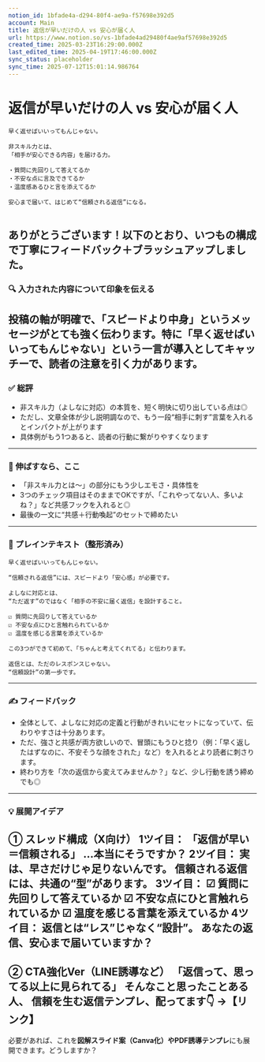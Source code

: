 ```yaml
---
notion_id: 1bfade4a-d294-80f4-ae9a-f57698e392d5
account: Main
title: 返信が早いだけの人 vs 安心が届く人
url: https://www.notion.so/vs-1bfade4ad29480f4ae9af57698e392d5
created_time: 2025-03-23T16:29:00.000Z
last_edited_time: 2025-04-19T17:46:00.000Z
sync_status: placeholder
sync_time: 2025-07-12T15:01:14.986764
---
```

# 返信が早いだけの人 vs 安心が届く人

```plain text
早く返せばいいってもんじゃない。

非スキル力とは、
「相手が安心できる内容」を届ける力。

・質問に先回りして答えてるか
・不安な点に言及できてるか
・温度感あるひと言を添えてるか

安心まで届いて、はじめて“信頼される返信”になる。


```
ありがとうございます！以下のとおり、いつもの構成で丁寧にフィードバック＋ブラッシュアップしました。
---
### 🔍 入力された内容について印象を伝える
投稿の軸が明確で、「スピードより中身」というメッセージがとても強く伝わります。特に「早く返せばいいってもんじゃない」という一言が導入としてキャッチーで、読者の注意を引く力があります。
---
### ✅ 総評
- 非スキル力（よしなに対応）の本質を、短く明快に切り出している点は◎
- ただし、文章全体が少し説明調なので、もう一段“相手に刺す”言葉を入れるとインパクトが上がります
- 具体例がもう1つあると、読者の行動に繋がりやすくなります
---
### 🧭 伸ばすなら、ここ
- 「非スキル力とは～」の部分にもう少しエモさ・具体性を
- 3つのチェック項目はそのままでOKですが、「これやってない人、多いよね？」など共感フックを入れると◎
- 最後の一文に“共感＋行動喚起”のセットで締めたい
---
### 📝 プレインテキスト（整形済み）
```plain text
早く返せばいいってもんじゃない。

“信頼される返信”には、スピードより「安心感」が必要です。

よしなに対応とは、
“ただ返す”のではなく「相手の不安に届く返信」を設計すること。

☑ 質問に先回りして答えているか
☑ 不安な点にひと言触れられているか
☑ 温度を感じる言葉を添えているか

この3つができて初めて、「ちゃんと考えてくれてる」と伝わります。

返信とは、ただのレスポンスじゃない。
“信頼設計”の第一歩です。
```
---
### ✍️ フィードバック
- 全体として、よしなに対応の定義と行動がきれいにセットになっていて、伝わりやすさは十分あります。
- ただ、強さと共感が両方欲しいので、冒頭にもうひと捻り（例：「早く返したはずなのに、不安そうな顔をされた」など）を入れるとより読者に刺さります。
- 終わり方を「次の返信から変えてみませんか？」など、少し行動を誘う締めでも◎
---
### 💡 展開アイデア
**① スレッド構成（X向け）**
1ツイ目：
「返信が早い＝信頼される」
…本当にそうですか？
2ツイ目：
実は、早さだけじゃ足りないんです。
信頼される返信には、共通の“型”があります。
3ツイ目：
☑ 質問に先回りして答えているか
☑ 不安な点にひと言触れられているか
☑ 温度を感じる言葉を添えているか
4ツイ目：
返信とは“レス”じゃなく“設計”。
あなたの返信、安心まで届いていますか？
---
**② CTA強化Ver（LINE誘導など）**
「返信って、思ってる以上に見られてる」
そんなこと思ったことある人、
信頼を生む返信テンプレ、配ってます👇
→【リンク】
---
必要があれば、これを**図解スライド案（Canva化）やPDF誘導テンプレ**にも展開できます。どうしますか？